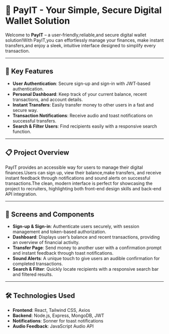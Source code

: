 # 💸 PayIT - Your Simple, Secure Digital Wallet Solution

Welcome to **PayIT** – a user-friendly,reliable,and secure digital wallet solution!With PayIT,you can effortlessly manage your finances, make instant transfers,and enjoy a sleek, intuitive interface designed to simplify every transaction.

---

## 🌟 Key Features

- **User Authentication**: Secure sign-up and sign-in with JWT-based authentication.
- **Personal Dashboard**: Keep track of your current balance, recent transactions, and account details.
- **Instant Transfers**: Easily transfer money to other users in a fast and secure way.
- **Transaction Notifications**: Receive audio and toast notifications on successful transfers.
- **Search & Filter Users**: Find recipients easily with a responsive search function.

---

## 📋 Project Overview

PayIT provides an accessible way for users to manage their digital finances.Users can sign up, view their balance,make transfers, and receive instant feedback through notifications and sound alerts on successful transactions.The clean, modern interface is perfect for showcasing the project to recruiters, highlighting both front-end design skills and back-end API integration.

---

## 🎨 Screens and Components

- **Sign-up & Sign-in**: Authenticate users securely, with session management and token-based authorization.
- **Dashboard**: Displays user’s balance and recent transactions, providing an overview of financial activity.
- **Transfer Page**: Send money to another user with a confirmation prompt and instant feedback through toast notifications.
- **Sound Alerts**: A unique touch to give users an audible confirmation for completed transactions.
- **Search & Filter**: Quickly locate recipients with a responsive search bar and filtered results.

---

## 🛠️ Technologies Used

- **Frontend**: React, Tailwind CSS, Axios
- **Backend**: Node.js, Express, MongoDB, JWT
- **Notifications**: Sonner for toast notifications
- **Audio Feedback**: JavaScript Audio API